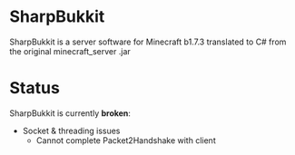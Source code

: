 # SharpBukkit

SharpBukkit is a server software for Minecraft b1.7.3 translated to C# from the original minecraft_server .jar

# Status

SharpBukkit is currently **broken**:

* Socket & threading issues
  * Cannot complete Packet2Handshake with client